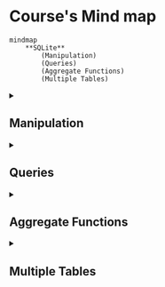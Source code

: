 # Course's Mind map

```mermaid
mindmap
	**SQLite**
		(Manipulation)
		(Queries)
		(Aggregate Functions)
		(Multiple Tables)
```

<details>
	<summary><h2>Manipulation</h2></summary>


### What is SQLite

<p style ="text-align: justify">SQLite é um moto de banco de dados. Ele permite usuários interagir com um banco de dados relacional. Em SQLite, o banco de dados é armazenado em um único arquivo. Esse fato permite uma grande acessibilidade: copiar um banco de dados não é mais complicado do que copiar um arquivo qualquer.</p>

<br>

### Drawbacks TO SQLite

<p style ="text-align: justify">A sua característica de ser portável o faz uma escolha ruim para quando muito usuários estão atualizando a tabela ao mesmo tempo (para manter integridade, somente um usuário por vez pode alterar a tabela). Ele também não oferece tantas funcionalidades quantos outros motores de banco de dados. Por último, SQLite não valida tipo de dados: onde muito bancos de dados rejeitariam dados que não estão de acordo com o esquema da tabela, SQLite permite a usuários armazenar dados de qualquer tipo em qualquer coluna.</p>

<br>

### Uses for SQLite

<p style ="text-align: justify">Mesmo considerando os pontos negativos. os benefícios de ser capaz de acesar e manipular um banco de dados sem envolver uma aplicação servidor são enormes. SQLite é usado mundialmente onde faz sentido armazenar o banco de dados no mesmo dispositivo da aplicação.</p>

<br>

### Introduction to SQL

<p  style ="text-align: justify">SQL, Structured Query Language, é uma linguagem de programação projetada para gerenciar dados armazenados em um banco de dados relacional. Os comando cobertos nesse curso utiliza SQLite Relational Database Management System.</p>

<br>

### Relational Database

<p  style ="text-align: justify">Um banco de dados relacional é um banco de dados que organiza informação em uma ou mais tabelas. Uma tabela é uma coleção de dados organizados em linhas e colunas. Tabelas são também conhecidas como relações.</p>

<p  style ="text-align: justify">Uma coluna é um conjunto de características de um tipo particular. Uma linha é um registro único em uma tabela.</p>

<br>

```mermaid
mindmap
	**Manipulation**
		(CREATE)
		(INSERT INTO)
		(SELECT)
		(ALTER)
		(UPDATE)
		(DELETE)
		(Constraints)
```

### Statements

<p  style ="text-align: justify">O código abaixo é uma declaração. Uma declaração é um texto que banco de dados reconhece como um comando válido. Declarações sempre terminam con ponto e vírgula.</p>

```sql
CREATE TABLE table_name
(
   column_1 data_type, 
   column_2 data_type, 
   column_3 data_type
);
```

_Destrinchando o código acima_

1. <code>CREATE TABLE</code> é um comando. Comandos performam tarefas específicas em SQL. Por convenção, comando são escrito em caxa-alta.
2. <code>table_name</code> se refere ao nome da tabela o qual o comando se aplica.
3. <code>column_1 data_type, column_2 data_type, column_3 data_type</code> é um parâmetro. Um parâmetro é uma lista de colunas, tipos de dados ou valores que são passados para um comando como sendo um argumento.

<br>

### CREATE

<p  style ="text-align: justify">Declarações <code>CREATE</code> nos permite crair uma nova tabela em um banco de dados. VOcê pode usar <code>CREATE</code> a qualquer momento para criar uma nova tabela do princípio.</p>

```sql
CREATE TABLE celebs
(
   id INTEGER, 
   name TEXT, 
   age INTEGER
);
```

_Destrinchando o código acima_

1. <code>CREATE TABLE</code> é um comando que conta ao SQL que você quer criar uma nova tabela
2. <code>celebs</code> é o nome da tabela;
3. <code>(id INTEGER, name TEXT, age INTEGER)</code> é uma lista de parâmetros definindo cada coluna ou atributo na table e seu tipo de dado.

	- <code>id</code> é a primeira coluna da tabela e armazena valores do tipo <code>INTEGER</code>.
 	- <code>name</code> é a segundo coluna e armazena valores do tipo <code>TEXT</code>.
  	- <code>age</code> é a terceira coluna e armazena valores to tipo <code>INTEGER</code>.

<br>

### INSERT

<p style ="text-align: justify">A declaração <code>INSERT</code> insere uma nova linha na coluna. Nós podemos usar esse comando sempre que for necessário adicionar novas colunas.</p>

```sql
INSERT INTO celebs (id, name, age) 
VALUES (1, 'Justin Bieber', 29);
```

_Destrinchando o código acima_

1. <code>INSERT INTO</code> é um comando que adiciona a especificada coluna ou colunas.
2. <code>VALUES</code> é comando que indica os valores que estão sendo inseridos para cada coluna na ordem.

<br>

### SELECT

<p style ="text-align: justify">A declaração <code>SELECT</code> é utilizadas para recupear dados de uma banco de dados.</p>

```sql
SELECT name FROM celebs;
```

_Destrinchando o código acima_

1. <code>SELECT</code> é o comando que indica que essa declaração é uma consulta.
2. <code>FROM celebs</code> especifica o nome da tabela da qual os dados foram consultados.


```
SELECT * FROM celebs;
```

_Destrinchando o código acima_

<p style ="text-align: justify"><code>*</code> é um caractere coringa especial que estivemos usando até então. Ele nos permite selecionar toda coluna em uma tabela sem ter que nomear cada uma individualmente.</p>

<br>

### ALTER

<p style ="text-align: justify">A declaração <code>ALTER TABLE</code> juntamente com <code>ADD COLUMN</code> permite adicionar uma nova coluna na tabela.</p>

```sql
ALTER TABLE celebs 
ADD COLUMN twitter_handle TEXT;
```

_Destrinchando o código acima_

1. <code>ALTER TABLE</code> é o comando que permite você fazer mudanças específicas.
2. <code>ADD COLUMN</code> é o comando que permite você Adicionar coluna.

<br>

### UPDATE

<p style ="text-align: justify">A declaração <code>UPDATE SET</code> permite editar uma linha de uma coluna da tabela com um novo valor que for passado para a declaração.</p>

```sql
UPDATE celebs SET twitter_handle = '@taylorswift13' WHERE id = 4; 
```

_Destrinchando o código acima_

1. <code>UPDATE</code> é o comando que edita uma linha da tabela.
2. <code>SET</code> é o comando que especifica a coluna e depois o parâmetro (entre aspas ou não a depender do tipo de dado) que ficará no lugar do anterior.
3. <code>WHERE</code> é comando que especifica qual linha da coluna selecionada será alterada se o parâmetro for verdadeiro. Apesar de não ser necesário para o restante do comando funcionar, se não for acrescentado, todas as linhas da coluna possuirão o mesmo valor passado como parâmetro. Por isso mesmo, é necessária a utilização de um valor que seja único para cada linha da tabela.

<br>

### DELETE

<p style ="text-align: justify">A declaração <code>DELETE FROM</code> apaga uma ou mais linhas de uma tabela.</p>

```sql
DELETE FROM celebs 
WHERE twitter_handle IS NULL;
```

_Destrinchando o código acima_

1. <code>DELETE FROM</code> é o comando que permite deletar uma mais linhas de uma tabela.
2. <code>WHERE</code> especifica uma ou mais linhas que serão deletadas confome o parâmetro for verdadeiro.
3. <code>IS NULL</code> é o parâmetro que será analizado com verdadeiro ou não.

<br>

### Constraints

<p style ="text-align: justify">As restrições são utilizadas para informar ao sistema de banco de dados que certas colunas possuem características adicionais e que essas características devem ser seguidas.</p>

```sql
CREATE TABLE celebs
(
   id INTEGER PRIMARY KEY, 
   name TEXT UNIQUE,
   date_of_birth TEXT NOT NULL,
   date_of_death TEXT DEFAULT 'Not Applicable'
);
```

_Distrinchando o código acima:_

<p style ="text-align: justify"><code>PRIMARY KEY</code> é a restrição que define uma coluna da tabela como sendo o identificador universal da própria tabela e que não pode ser repetido. Somente é permitida uma restrição dessa por tabela.</p>

<p style ="text-align: justify"><code>UNIUE</code> é a restrição que diz que determinada coluna tem um valor único que não pode ser repetido. Tem semelhança com <code>PRIMARY KEY</code> mas não a mesma função.</p>

<p style ="text-align: justify"><code>NOT NULL</code> é a restrição que impede a inserção de nova linha em branco na coluna em questão que sejam em branco.</p>

<p style ="text-align: justify"><code>DEFAULT</code> é a restrição que declara outro valor padrão caso, na hora de inserção de uma nova linha, esse valor esteja em branco</p>


</details>

<details>
	<summary><h2>Queries</h2></summary>

```mermaid
mindmap
	**Queries**
		(SELECT)
		(AS)
		(DISTINCT)
		(WHERE)
		(LIKE I, II)
		(IS NULL)
		(BETWEEN)
		(AND)
		(OR)
		(ORDER BY)
		(LIMIT)
		(CASE)
```

### Introduction

<p style ="text-align: justify">Um dos principais propósitos de uma linguagem SQL é recuperar informação armazenada no banco de dados. Isso é comumente conhecido como consulta. Consultas permitem-nos comunicar com um banco de dados perguntando e ele devolvendo um conjunto de resultados com dados relevantes.</p>

<p>Nós deveríamos nos habituar com a tabela <code>movies</code></p>

```sql
SELECT * FROM movies;
```

<br>
 
### SELECT

<p style ="text-align: justify">Anteriormente, nós aprendemos que o comando <code>SELECT</code> é usado toda vez que você quer consultar dados de um banco de dados. O <code>*</code> significa que todas as colunas da tabela <code>movies</code> serão recuperadas.</p>

<p style ="text-align: justify">Suponha que nós estamos somente interessados em duas das colunas. Nós podemos selecionar colunas individualmente pelo seus nomes.</p>

```sql
SELECT column1, column2 FROM table_name;
```

<br>

### AS

```sql
SELECT name AS 'Titles'
FROM movies;
```

<p style ="text-align: justify"><code>AS</code> é o comando que permite modificar o noma da coluna somente na hora da exibição, mas não modificar de fato na tabela. Está mais para um recurso visual. No caso acima, ao invés de exibir <code>name</code> será exibido <code>Titles.</code></p>

<br>

### Distinct

```sql
SELECT DISTINCT year FROM movies;
```

<p style ="text-align: justify">O comando <code>DISTINCT</code> é utilizado para exibir linhas de um coluna que possuem valores não repetidos. No caso acima, todas as linhas onde a coluna <code>year</code> possui valores distintos.</p>

<br>

### WHERE

<p style ="text-align: justify"><code>WHERE</code> é comando que especifica qual linha da coluna selecionada será alterada se o parâmetro for verdadeiro.</p>

<br>

### LIKE

<p>O comando <code>LIKE</code> é utilizado em conjunção com <code>SELECT FROM</code> e <code>WHERE</code> para filtrar os dados de uma coluna de acordo com parâmetro.</p>

```sql
SELECT * FROM movies WHERE name LIKE 'A%';
```

_Destrinchando o código acima_

Utilizando o caractere coringa <code>%</code> no final do parâmetro, o comando vai procurar qualquer linha que começe com a letra 'A' ou 'a', tanto na forma caixa-alta ou caixa-baixa.. É possível buscar por linhas com terminem com mais de um caractere.

<br>

```sql
SELECT * FROM movies WHERE name LIKE '%A';
```

_Destrinchando o código acima_

Utilizando o caractere coringa <code>%</code> no final do parâmetro, o comando vai procurar qualquer linha que termine com a letra 'A' ou 'a', tanto na forma caixa-alta ou caixa-baixa.. É possível buscar por linhas com terminem com mais de um caractere.

<br>

```
SELECT * FROM movies WHERE name LIKE '%man%';
```

_Destrinchando o código acima_

Utilizando o caractere coringa <code>%</code> no início e fim do parâmetro, o comando vai procurar qualquer linha que contenha o texto 'man', tanto na forma caixa-alta ou caixa-baixa.

<br>

```sql
SELECT * FROM movies WHERE name LIKE 'B%A';
```

_Destrinchando o código acima_

Utilizando o caractere coringa <code>%</code> no meio do parâmetro, o comando vai procurar qualquer linha que começe com 'B' e termine com 'A', tanto na forma caixa-alta ou caixa-baixa.

<br>

### NULL (IS NULL, IS NOT NULL)

<p>Esse comando serve para identificar se determinada linha de uma coluna possui ou não o valor em branco ou nulo que não passado no momento de insersação dos dados.</p>

```sql
SELECT name FROM movies WHERE imdb_rating IS NOT NULL;
```

_No código acima vai exibir linhas das colunas onde imd_rating não é nulo_

```sql
SELECT name FROM movies WHERE imdb_rating IS NULL;
```

_No código acima vai exibir linhas das colunas onde imd_rating é nulo_

<br>

### BETWEEN

<p>Esse comando serve para consultar valores que estejam no alcance delimitado pela consulta, utilizando sempre o comando <code>WHERE</code> para auxiliar quais dados buscar. Quando do uso, o comportamento desse comando é diferente de letras para números.</p>

```sql
SELECT * FROM movies WHERE year BETWEEN 1990 AND 1999;
```

_Irá pesquisar os anos de 1990 até 1999 inclusive_

```sql
SELECT * FROM movies WHERE name BETWEEN 'A' AND 'J';
```
_Irá pesquisar os nome dos filmes que comecem entre A e J não inclusivo, ou seja, até a letra I_


</details>

<details>
	<summary><h2>Aggregate Functions</h2></summary>

</details>

<details>
	<summary><h2>Multiple Tables</h2></summary>

</details>
